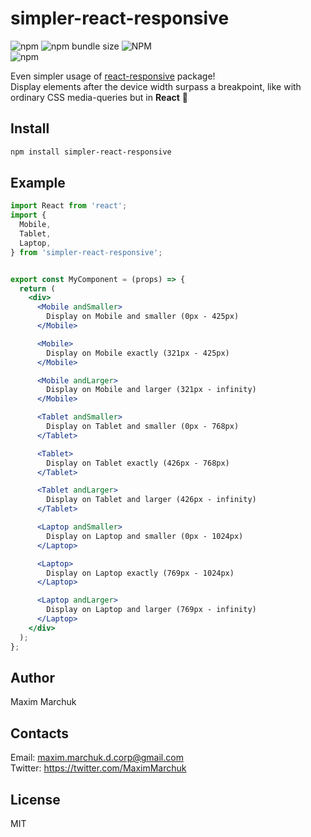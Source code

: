# simpler-react-responsive
![npm](https://img.shields.io/npm/dm/simpler-react-responsive) ![npm bundle size](https://img.shields.io/bundlephobia/min/simpler-react-responsive) ![NPM](https://img.shields.io/npm/l/simpler-react-responsive)  
![npm](https://img.shields.io/npm/v/simpler-react-responsive)  
  
Even simpler usage of [react-responsive](https://github.com/yocontra/react-responsive) package!  
Display elements after the device width surpass a breakpoint, like with ordinary CSS media-queries but in **React** 🤯  
  
## Install
```bash
npm install simpler-react-responsive
```

## Example
```jsx
import React from 'react';
import {
  Mobile,
  Tablet,
  Laptop,
} from 'simpler-react-responsive';


export const MyComponent = (props) => {
  return (
    <div>
      <Mobile andSmaller>
        Display on Mobile and smaller (0px - 425px)
      </Mobile>

      <Mobile>
        Display on Mobile exactly (321px - 425px)
      </Mobile>

      <Mobile andLarger>
        Display on Mobile and larger (321px - infinity)
      </Mobile>

      <Tablet andSmaller>
        Display on Tablet and smaller (0px - 768px)
      </Tablet>

      <Tablet>
        Display on Tablet exactly (426px - 768px)
      </Tablet>

      <Tablet andLarger>
        Display on Tablet and larger (426px - infinity)
      </Tablet>

      <Laptop andSmaller>
        Display on Laptop and smaller (0px - 1024px)
      </Laptop>

      <Laptop>
        Display on Laptop exactly (769px - 1024px)
      </Laptop>

      <Laptop andLarger>
        Display on Laptop and larger (769px - infinity)
      </Laptop>
    </div>
  );
};
```

## Author
Maxim Marchuk  

## Contacts
Email: maxim.marchuk.d.corp@gmail.com  
Twitter: https://twitter.com/MaximMarchuk

## License
MIT